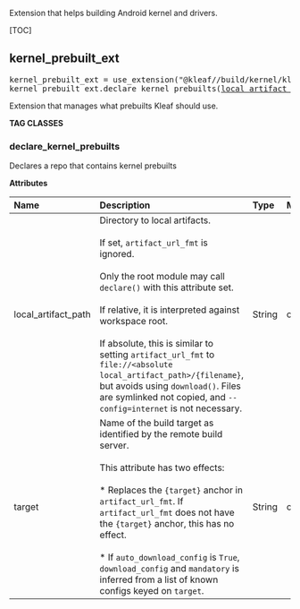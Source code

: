 <!-- Generated with Stardoc: http://skydoc.bazel.build -->

Extension that helps building Android kernel and drivers.

[TOC]

<a id="kernel_prebuilt_ext"></a>

## kernel_prebuilt_ext

<pre>
kernel_prebuilt_ext = use_extension("@kleaf//build/kernel/kleaf:kernel_prebuilt_ext.bzl", "kernel_prebuilt_ext")
kernel_prebuilt_ext.declare_kernel_prebuilts(<a href="#kernel_prebuilt_ext.declare_kernel_prebuilts-local_artifact_path">local_artifact_path</a>, <a href="#kernel_prebuilt_ext.declare_kernel_prebuilts-target">target</a>)
</pre>

Extension that manages what prebuilts Kleaf should use.


**TAG CLASSES**

<a id="kernel_prebuilt_ext.declare_kernel_prebuilts"></a>

### declare_kernel_prebuilts

Declares a repo that contains kernel prebuilts

**Attributes**

| Name  | Description | Type | Mandatory | Default |
| :------------- | :------------- | :------------- | :------------- | :------------- |
| <a id="kernel_prebuilt_ext.declare_kernel_prebuilts-local_artifact_path"></a>local_artifact_path |  Directory to local artifacts.<br><br>If set, `artifact_url_fmt` is ignored.<br><br>Only the root module may call `declare()` with this attribute set.<br><br>If relative, it is interpreted against workspace root.<br><br>If absolute, this is similar to setting `artifact_url_fmt` to `file://<absolute local_artifact_path>/{filename}`, but avoids using `download()`. Files are symlinked not copied, and `--config=internet` is not necessary.   | String | optional |  `""`  |
| <a id="kernel_prebuilt_ext.declare_kernel_prebuilts-target"></a>target |  Name of the build target as identified by the remote build server.<br><br>This attribute has two effects:<br><br>* Replaces the `{target}` anchor in `artifact_url_fmt`.     If `artifact_url_fmt` does not have the `{target}` anchor,     this has no effect.<br><br>* If `auto_download_config` is `True`, `download_config`     and `mandatory` is inferred from a     list of known configs keyed on `target`.   | String | optional |  `"kernel_aarch64"`  |


